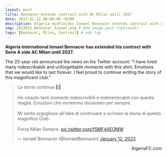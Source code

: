 ```yaml
---
layout: post
title: Bennacer extends contract with AC Milan until 2027
date: 2023-01-12 00:00:00 +0300
description: Algeria midfielder Ismael Bennacer extends contract with AC Milan until 2027 # Add post description (optional)
img: 2023012_Bennacer_Ismael.png # Add image post (optional)
tags: [Bennacer, Milan, Contract] # add tag
---
```

**Algeria international Ismael Bennacer has extended his contract with Serie A side AC Milan until 2027.**

The 25-year old announced the news on his Twitter account: "I have lived many indescribable and unforgettable moments with this shirt. Emotions that we would like to last forever. I feel proud to continue writing the story of this magnificent club."

<p style="text-align:center"><blockquote class="twitter-tweet"><p lang="it" dir="ltr">La storia continua ✍🏽<br><br>Ho vissuto tanti momenti indescrivibili e indimenticabili con questa maglia. Emozioni che vorremmo durassero per sempre.<br><br>Mi sento orgoglioso all&#39;idea di continuare a scrivere la storia di questo magnifico Club.<br><br>Forza Milan Sempre. <a href="https://t.co/fSMF44EOMW">pic.twitter.com/fSMF44EOMW</a></p>&mdash; Ismaël Bennacer (@IsmaelBennacer) <a href="https://twitter.com/IsmaelBennacer/status/1613637251107520512?ref_src=twsrc%5Etfw">January 12, 2023</a></blockquote> <script async src="https://platform.twitter.com/widgets.js" charset="utf-8"></script></p>

<p style="text-align:right">AlgeriaFC.com</p>
